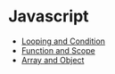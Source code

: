 # Javascript

- [Looping and Condition](challenges/loops-conditions.md)
- [Function and Scope](challenges/functions-scope.md)
- [Array and Object](challenges/array-object.md)

